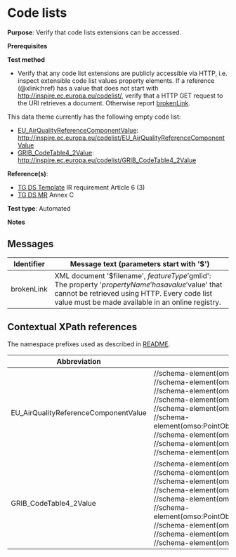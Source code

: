 # Code lists

**Purpose**: Verify that code lists extensions can be accessed.

**Prerequisites**

**Test method**

* Verify that any code list extensions are publicly accessible via HTTP, i.e. inspect extensible code list values property elements. If a reference (@xlink:href) has a value that does not start with http://inspire.ec.europa.eu/codelist/, verify that a HTTP GET request to the URI retrieves a document. Otherwise report [brokenLink](#brokenLink).

This data theme currently has the following empty code list:

* [EU_AirQualityReferenceComponentValue](#EU_AirQualityReferenceComponentValue): http://inspire.ec.europa.eu/codelist/EU_AirQualityReferenceComponentValue
* [GRIB_CodeTable4_2Value](#GRIB_CodeTable4_2Value): http://inspire.ec.europa.eu/codelist/GRIB_CodeTable4_2Value


**Reference(s)**: 

* [TG DS Template](./README.md#ref_TG_DS_tmpl) IR requirement Article 6 (3)
* [TG DS MR](./README.md#ref_TG_DS_AC-MF) Annex C

**Test type**: Automated

**Notes**


## Messages

Identifier  |  Message text (parameters start with '$')
---------------------------------------------------------- | -------------------------------------------------------------------------
brokenLink <a name="brokenLink"/>  |  XML document '$filename', $featureType '$gmlid': The property '$propertyName' has a value '$value' that cannot be retrieved using HTTP. Every code list value must be made available in an online registry. 

## Contextual XPath references

The namespace prefixes used as described in [README](./README.md#namespaces).

Abbreviation                                               |  XPath expression      |Multiplicity   |Voidable
---------------------------------------------------------- | -----------------------|---------------|---------------------------------
EU_AirQualityReferenceComponentValue <a name="EU_AirQualityReferenceComponentValue"></a> | //schema-element(omso:PointObservation)/om:observedProperty/@xlink:href <br> //schema-element(omso:PointTimeSeriesObservation)/om:observedProperty/@xlink:href <br> //schema-element(omso:MultiPointObservation)/om:observedProperty/@xlink:href <br> //schema-element(omso:GridObservation)/om:observedProperty/@xlink:href <br> //schema-element(omso:GridSeriesObservation)/om:observedProperty/@xlink:href <br> //schema-element(omso:PointObservationCollection)/omor:member/omso:PointObservation/om:observedProperty/@xlink:href <br> //schema-element(omso:ProfileObservation)/om:observedProperty/@xlink:href <br> //schema-element(omso:TrajectoryObservation)/om:observedProperty/@xlink:href <br> //schema-element(om:OM_Observation)/om:observedProperty/@xlink:href | 1 | Yes
GRIB_CodeTable4_2Value <a name="GRIB_CodeTable4_2Value"></a> | //schema-element(omso:PointObservation)/om:observedProperty/@xlink:href <br> //schema-element(omso:PointTimeSeriesObservation)/om:observedProperty/@xlink:href <br> //schema-element(omso:MultiPointObservation)/om:observedProperty/@xlink:href <br> //schema-element(omso:GridObservation)/om:observedProperty/@xlink:href <br> //schema-element(omso:GridSeriesObservation)/om:observedProperty/@xlink:href <br> //schema-element(omso:PointObservationCollection)/omor:member/omso:PointObservation/om:observedProperty/@xlink:href <br> //schema-element(omso:ProfileObservation)/om:observedProperty/@xlink:href <br> //schema-element(omso:TrajectoryObservation)/om:observedProperty/@xlink:href <br> //schema-element(om:OM_Observation)/om:observedProperty/@xlink:href | 1 | Yes